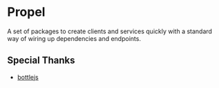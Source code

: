 # Propel

A set of packages to create clients and services quickly with a standard way
of wiring up dependencies and endpoints.

## Special Thanks

* [bottlejs](https://github.com/young-steveo/bottlejs)
